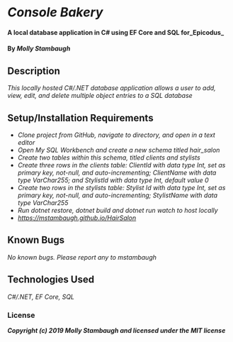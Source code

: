 # _Console Bakery_

#### A local database application in C# using EF Core and SQL for_**Epicodus**_

#### By _**Molly Stambaugh**_

## Description

_This locally hosted C#/.NET database application allows a user to add, view, edit, and delete multiple object entries to a SQL database_

## Setup/Installation Requirements

* _Clone project from GitHub, navigate to directory, and open in a text editor_
* _Open My SQL Workbench and create a new schema titled hair_salon_
* _Create two tables within this schema, titled clients and stylists_
* _Create three rows in the clients table: ClientId with data type Int, set as primary key, not-null, and auto-incrementing; ClientName with data type VarChar255; and StylistId with data type Int, default value 0_
* _Create two rows in the stylists table: Stylist Id with data type Int, set as primary key, not-null, and auto-incrementing; StylistName with data type VarChar255_
* _Run dotnet restore, dotnet build and dotnet run watch to host locally_
* _https://mstambaugh.github.io/HairSalon_


## Known Bugs

_No known bugs. Please report any to mstambaugh_



## Technologies Used

_C#/.NET, EF Core, SQL_

### License


**_Copyright (c) 2019 Molly Stambaugh and licensed under the MIT license_**

